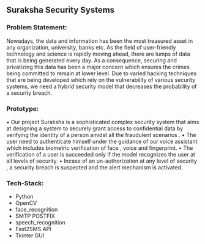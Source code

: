 ## Suraksha Security Systems

### Problem Statement:

 Nowadays, the data and information has been the most treasured asset in any organization, university, banks etc. As the field of user-friendly technology and science is rapidly moving ahead,  there are lumps of data that is being generated every day. As a consequence, securing and privatizing this data has been a major concern which ensures the crimes being committed to remain at lower level. Due to varied hacking techniques that are being developed which rely on the vulnerability of various security systems, we need a hybrid security model that decreases the probability of a security breach.

### Prototype:
• Our project Suraksha is a sophisticated complex security system that aims at designing a system to securely grant access to confidential data by verifying the identity of a person amidst all the fraudulent scenarios .
• The user need to authenticate himself  under the guidance of our voice assistant  which includes biometric verification of face , voice and fingerprint.
• The verification of a user is succeeded only if the model recognizes the user at all levels of security.
• Incase of an un-authorization at any level of security , a security breach is suspected and the alert mechanism is activated.

### Tech-Stack:

 - Python 
 - OpenCV
 -  face_recognition
 - SMTP POSTFIX
 - speech_recognition
 - Fast2SMS API
 - Tkinter GUI


